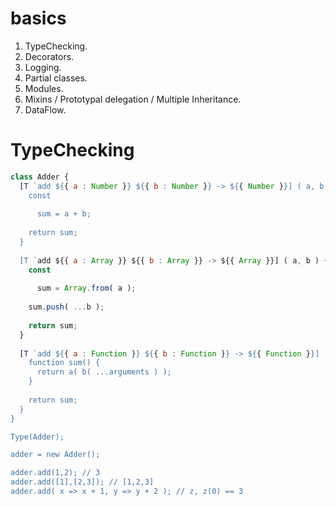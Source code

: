 # basics

1. TypeChecking.
2. Decorators.
3. Logging.
4. Partial classes.
5. Modules. 
6. Mixins / Prototypal delegation / Multiple Inheritance.
7. DataFlow.

# TypeChecking

```js
class Adder {
  [T `add ${{ a : Number }} ${{ b : Number }} -> ${{ Number }}] ( a, b ) {
    const 
      
      sum = a + b;
    
    return sum;
  }
  
  [T `add ${{ a : Array }} ${{ b : Array }} -> ${{ Array }}] ( a, b ) {
    const 
    
      sum = Array.from( a );
      
    sum.push( ...b );
    
    return sum;
  }
  
  [T `add ${{ a : Function }} ${{ b : Function }} -> ${{ Function }}] ( a, b ) {
    function sum() {
      return a( b( ...arguments ) );
    }
  
    return sum;
  }
}

Type(Adder);

adder = new Adder();

adder.add(1,2); // 3
adder.add([1],[2,3]); // [1,2,3]
adder.add( x => x + 1, y => y + 2 ); // z, z(0) == 3
```
